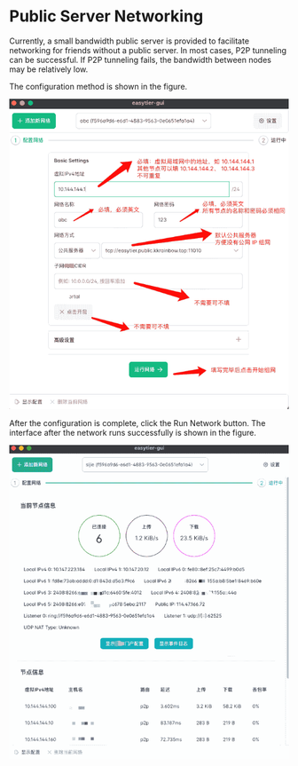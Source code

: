 # Public Server Networking

Currently, a small bandwidth public server is provided to facilitate networking for friends without a public server. In most cases, P2P tunneling can be successful. If P2P tunneling fails, the bandwidth between nodes may be relatively low.

The configuration method is shown in the figure.

![Configuration Interface](/assets/cn/config.png)

After the configuration is complete, click the Run Network button. The interface after the network runs successfully is shown in the figure.

![Running](/assets/cn/running.png)
